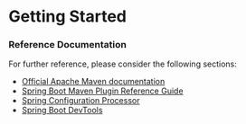 # Getting Started

### Reference Documentation
For further reference, please consider the following sections:

* [Official Apache Maven documentation](https://maven.apache.org/guides/index.html)
* [Spring Boot Maven Plugin Reference Guide](https://docs.spring.io/spring-boot/docs/2.1.8.RELEASE/maven-plugin/)
* [Spring Configuration Processor](https://docs.spring.io/spring-boot/docs/{bootVersion}/reference/htmlsingle/#configuration-metadata-annotation-processor)
* [Spring Boot DevTools](https://docs.spring.io/spring-boot/docs/{bootVersion}/reference/htmlsingle/#using-boot-devtools)

